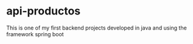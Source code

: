# api-productos
This is one of my first backend projects developed in java and using the framework spring boot
